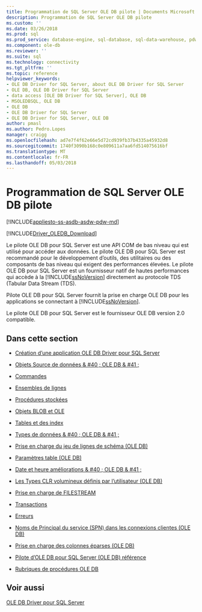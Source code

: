 ```yaml
---
title: Programmation de SQL Server OLE DB pilote | Documents Microsoft
description: Programmation de SQL Server OLE DB pilote
ms.custom: ''
ms.date: 03/26/2018
ms.prod: sql
ms.prod_service: database-engine, sql-database, sql-data-warehouse, pdw
ms.component: ole-db
ms.reviewer: ''
ms.suite: sql
ms.technology: connectivity
ms.tgt_pltfrm: ''
ms.topic: reference
helpviewer_keywords:
- OLE DB Driver for SQL Server, about OLE DB Driver for SQL Server
- OLE DB, OLE DB Driver for SQL Server
- data access [OLE DB Driver for SQL Server], OLE DB
- MSOLEDBSQL, OLE DB
- OLE DB
- OLE DB Driver for SQL Server
- OLE DB Driver for SQL Server, OLE DB
author: pmasl
ms.author: Pedro.Lopes
manager: craigg
ms.openlocfilehash: ad7e7f4f62e66e5d72cd939fb37b4335a45932d8
ms.sourcegitcommit: 1740f3090b168c0e809611a7aa6fd514075616bf
ms.translationtype: MT
ms.contentlocale: fr-FR
ms.lasthandoff: 05/03/2018
---
```

# <a name="ole-db-driver-for-sql-server-programming"></a>Programmation de SQL Server OLE DB pilote
[!INCLUDE[appliesto-ss-asdb-asdw-pdw-md](../../../includes/appliesto-ss-asdb-asdw-pdw-md.md)]

[!INCLUDE[Driver_OLEDB_Download](../../../includes/driver_oledb_download.md)]

  Le pilote OLE DB pour SQL Server est une API COM de bas niveau qui est utilisé pour accéder aux données. Le pilote OLE DB pour SQL Server est recommandé pour le développement d’outils, des utilitaires ou des composants de bas niveau qui exigent des performances élevées. Le pilote OLE DB pour SQL Server est un fournisseur natif de hautes performances qui accède à la [!INCLUDE[ssNoVersion](../../../includes/ssnoversion-md.md)] directement au protocole TDS (Tabular Data Stream (TDS).  
  
 Pilote OLE DB pour SQL Server fournit la prise en charge OLE DB pour les applications se connectant à [!INCLUDE[ssNoVersion](../../../includes/ssnoversion-md.md)].  
  
 Le pilote OLE DB pour SQL Server est le fournisseur OLE DB version 2.0 compatible.  
  
## <a name="in-this-section"></a>Dans cette section  
  
-   [Création d’une application OLE DB Driver pour SQL Server](../../oledb/ole-db-driver/creating-a-oledb-driver-for-sql-server-application.md)  
  
-   [Objets Source de données & #40 ; OLE DB & #41 ;](../../oledb/ole-db-data-source-objects/data-source-objects-ole-db.md)  
  
-   [Commandes](../../oledb/ole-db-commands/commands.md)  
  
-   [Ensembles de lignes](../../oledb/ole-db-rowsets/rowsets.md)  
  
-   [Procédures stockées](../../oledb/ole-db/stored-procedures.md)  
  
-   [Objets BLOB et OLE](../../oledb/ole-db-blobs/blobs-and-ole-objects.md)  
  
-   [Tables et des index](../../oledb/ole-db-tables-indexes/tables-and-indexes.md)  
  
-   [Types de données & #40 ; OLE DB & #41 ;](../../oledb/ole-db-data-types/data-types-ole-db.md)  
  
-   [Prise en charge du jeu de lignes de schéma &#40;OLE DB&#41;](../../oledb/ole-db/schema-rowset-support-ole-db.md)  
  
-   [Paramètres table &#40;OLE DB&#41;](../../oledb/ole-db-table-valued-parameters/table-valued-parameters-ole-db.md)  
  
-   [Date et heure améliorations & #40 ; OLE DB & #41 ;](../../oledb/ole-db-date-time/date-and-time-improvements-ole-db.md)  
  
-   [Les Types CLR volumineux définis par l’utilisateur &#40;OLE DB&#41;](../../oledb/ole-db/large-clr-user-defined-types-ole-db.md)  
  
-   [Prise en charge de FILESTREAM](../../oledb/features/filestream-support.md)  
  
-   [Transactions](../../oledb/ole-db-transactions/transactions.md)  
  
-   [Erreurs](../../oledb/ole-db-errors/errors.md)  
  
-   [Noms de Principal du service &#40;SPN&#41; dans les connexions clientes &#40;OLE DB&#41;](../../oledb/ole-db/service-principal-names-spns-in-client-connections-ole-db.md)  
  
-   [Prise en charge des colonnes éparses &#40;OLE DB&#41;](../../oledb/ole-db/sparse-columns-support-ole-db.md)  
  
-   [Pilote d’OLE DB pour SQL Server &#40;OLE DB&#41; référence](../../oledb/ole-db-interfaces/oledb-driver-for-sql-server-ole-db-interfaces.md)  
  
-   [Rubriques de procédures OLE DB](../../oledb/ole-db-how-to/ole-db-how-to-topics.md)  
  
## <a name="see-also"></a>Voir aussi  
 [OLE DB Driver pour SQL Server](../../oledb/oledb-driver-for-sql-server.md)  
  
  
